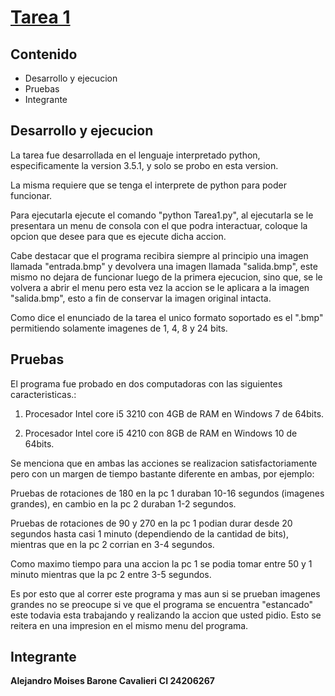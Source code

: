 # [Tarea 1](https://github.com/)

## Contenido
* Desarrollo y ejecucion
* Pruebas
* Integrante

## Desarrollo y ejecucion
La tarea fue desarrollada en el lenguaje interpretado python, especificamente la version 3.5.1, y solo se probo en esta version.

La misma requiere que se tenga el interprete de python para poder funcionar.

Para ejecutarla ejecute el comando "python Tarea1.py", al ejecutarla se le presentara un menu de consola con el que podra
interactuar, coloque la opcion que desee para que es ejecute dicha accion.

Cabe destacar que el programa recibira siempre al principio una imagen llamada "entrada.bmp" y devolvera una imagen llamada "salida.bmp", este mismo no dejara de funcionar luego de la primera ejecucion, sino que, se le volvera a abrir el menu pero esta vez la accion se le aplicara a la imagen "salida.bmp", esto a fin de conservar la imagen original intacta.

Como dice el enunciado de la tarea el unico formato soportado es el ".bmp" permitiendo solamente imagenes de 1, 4, 8 y 24 bits.

## Pruebas
El programa fue probado en dos computadoras con las siguientes caracteristicas.:

1) Procesador Intel core i5 3210 con 4GB de RAM en Windows 7 de 64bits.

2) Procesador Intel core i5 4210 con 8GB de RAM en Windows 10 de 64bits.

Se menciona que en ambas las acciones se realizacion satisfactoriamente pero con un margen de tiempo bastante diferente en ambas, por ejemplo:

Pruebas de rotaciones de 180 en la pc 1 duraban 10-16 segundos (imagenes grandes), en cambio en la pc 2 duraban 1-2 segundos.

Pruebas de rotaciones de 90 y 270 en la pc 1 podian durar desde 20 segundos hasta casi 1 minuto (dependiendo de la cantidad de bits), mientras que en la pc 2 corrian en 3-4 segundos.

Como maximo tiempo para una accion la pc 1 se podia tomar entre 50 y 1 minuto mientras que la pc 2 entre 3-5 segundos.

Es por esto que al correr este programa y mas aun si se prueban imagenes grandes no se preocupe si ve que el programa
se encuentra "estancado" este todavia esta trabajando y realizando la accion que usted pidio. Esto se reitera en una impresion en el mismo menu del programa.

## Integrante

**Alejandro Moises Barone Cavalieri**
**CI 24206267**